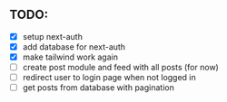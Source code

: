 ## TODO:

  - [x] setup next-auth
  - [x] add database for next-auth
  - [x] make tailwind work again 
  - [ ] create post module and feed with all posts (for now)
  - [ ] redirect user to login page when not logged in
  - [ ] get posts from database with pagination